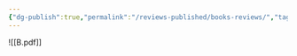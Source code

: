 ```yaml
---
{"dg-publish":true,"permalink":"/reviews-published/books-reviews/","tags":["gardenEntry"]}
---
```


![[B.pdf]]